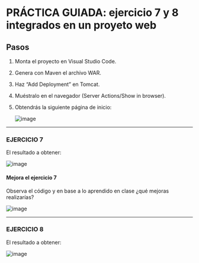 # PRÁCTICA GUIADA: ejercicio 7 y 8 integrados en un proyeto web

## Pasos 
1. Monta el proyecto en Visual Studio Code.
2. Genera con Maven el archivo WAR.
3. Haz “Add Deployment” en Tomcat.
4. Muéstralo en el navegador (Server Actions/Show in browser).
5. Obtendrás la siguiente página de inicio:

   ![image](https://github.com/profeMelola/Programacion-07-2023-24/assets/91023374/3e8658c1-e57a-4b4b-a1e2-256e281ddd6d)

___
### EJERCICIO 7

El resultado a obtener:

![image](https://github.com/profeMelola/Programacion-07-2023-24/assets/91023374/acc31847-4d08-4ae9-adee-7c45c35d1734)

#### Mejora el ejercicio 7

Observa el código y en base a lo aprendido en clase ¿qué mejoras realizarías?

![image](https://github.com/profeMelola/Programacion-07-2023-24/assets/91023374/277256c9-bccd-486f-8c79-3a7ba49f61c9)

___
### EJERCICIO 8

El resultado a obtener:

![image](https://github.com/profeMelola/Programacion-07-2023-24/assets/91023374/1c3fa392-ec54-47bd-accc-cc70791cfc36)




